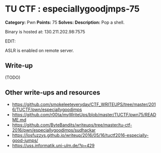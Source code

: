 # TU CTF : especiallygoodjmps-75

**Category:** Pwn
**Points:** 75
**Solves:** 
**Description:**
Pop a shell.

Binary is hosted at: 130.211.202.98:7575

EDIT:

ASLR is enabled on remote server.


## Write-up

(TODO)

## Other write-ups and resources

* https://github.com/smokeleeteveryday/CTF_WRITEUPS/tree/master/2016/TUCTF/pwn/especiallygoodjmps
* https://github.com/r00ta/myWriteUps/blob/master/TUCTF/pwn75/README.md
* https://github.com/ByteBandits/writeups/tree/master/tu-ctf-2016/pwn/especiallygoodjmps/sudhackar
* https://losfuzzys.github.io/writeup/2016/05/16/tuctf2016-especially-good-jumps/
* https://uss.informatik.uni-ulm.de/?p=429
